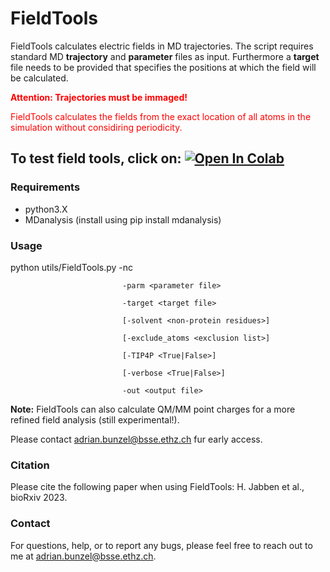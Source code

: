 # FieldTools

FieldTools calculates electric fields in MD trajectories. The script requires standard MD **trajectory** and **parameter** files as input.
Furthermore a **target** file needs to be provided that specifies the positions at which the field will be calculated.

<font color="red">**Attention: Trajectories must be immaged!**</font>

<font color="red">FieldTools calculates the fields from the exact location of all atoms in the simulation without considiring periodicity.</font>

To test field tools, click on: <a target="_blank" href="https://colab.research.google.com/github/bunzela/FieldTools/blob/main/FieldTools.ipynb">
  <img src="https://colab.research.google.com/assets/colab-badge.svg" alt="Open In Colab"/>
</a>
---

### Requirements
- python3.X
- MDanalysis (install using pip install mdanalysis)


### Usage
  python utils/FieldTools.py -nc <trajectory file> 
  
                             -parm <parameter file> 

                             -target <target file> 

                             [-solvent <non-protein residues>]

                             [-exclude_atoms <exclusion list>] 

                             [-TIP4P <True|False>] 

                             [-verbose <True|False>] 

                             -out <output file> 

**Note:** FieldTools can also calculate QM/MM point charges for a more refined field analysis (still experimental!).

Please contact [adrian.bunzel@bsse.ethz.ch](mailto:adrian.bunzel@bsse.ethz.ch) fur early access.

### Citation
Please cite the following paper when using FieldTools:
H. Jabben et al., bioRxiv 2023. 

### Contact
For questions, help, or to report any bugs, please feel free to reach out to me at [adrian.bunzel@bsse.ethz.ch](mailto:adrian.bunzel@bsse.ethz.ch).